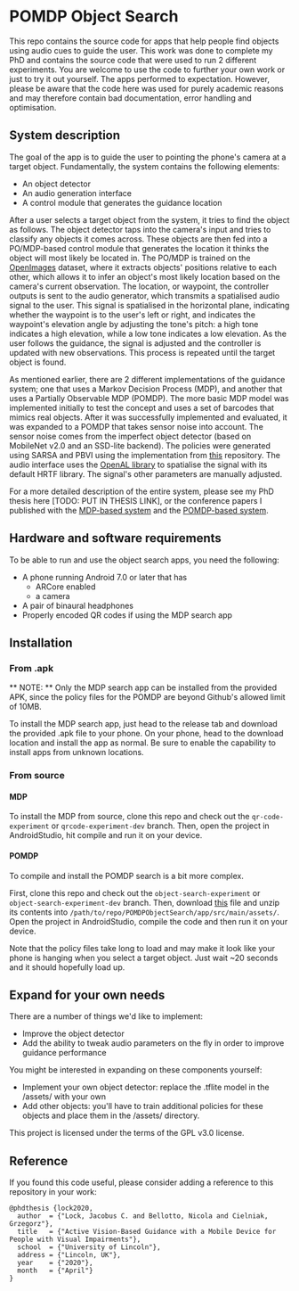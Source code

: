 # POMDP Object Search

This repo contains the source code for apps that help people find objects using audio cues to guide the user.
This work was done to complete my PhD and contains the source code that were used to run 2 different experiments.
You are welcome to use the code to further your own work or just to try it out yourself.
The apps performed to expectation.
However, please be aware that the code here was used for purely academic reasons and may therefore contain bad documentation, error handling and optimisation.

## System description

The goal of the app is to guide the user to pointing the phone's camera at a target object.
Fundamentally, the system contains the following elements:

- An object detector
- An audio generation interface
- A control module that generates the guidance location

After a user selects a target object from the system, it tries to find the object as follows. 
The object detector taps into the camera's input and tries to classify any objects it comes across. 
These objects are then fed into a PO/MDP-based control module that generates the location it thinks the object will most likely be located in.
The PO/MDP is trained on the [OpenImages](https://github.com/openimages/dataset) dataset, where it extracts objects' positions relative to each other, which allows it to infer an object's most likely location based on the camera's current observation.
The location, or waypoint, the controller outputs is sent to the audio generator, which transmits a spatialised audio signal to the user.
This signal is spatialised in the horizontal plane, indicating whether the waypoint is to the user's left or right, and indicates the waypoint's elevation angle by adjusting the tone's pitch: a high tone indicates a high elevation, while a low tone indicates a low elevation.
As the user follows the guidance, the signal is adjusted and the controller is updated with new observations.
This process is repeated until the target object is found. 

As mentioned earlier, there are 2 different implementations of the guidance system; one that uses a Markov Decision Process (MDP), and another that uses a Partially Observable MDP (POMDP).
The more basic MDP model was implemented initially to test the concept and uses a set of barcodes that mimics real objects.
After it was successfully implemented and evaluated, it was expanded to a POMDP that takes sensor noise into account. 
The sensor noise comes from the imperfect object detector (based on MobileNet v2.0 and an SSD-lite backend).
The policies were generated using SARSA and PBVI using the implementation from [this](https://github.com/Svalorzen/AI-Toolbox) repository.
The audio interface uses the [OpenAL library](https://github.com/kcat/openal-soft) to spatialise the signal with its default HRTF library.
The signal's other parameters are manually adjusted.

For a more detailed description of the entire system, please see my PhD thesis here [TODO: PUT IN THESIS LINK], or the conference papers I published with the [MDP-based system](http://eprints.lincoln.ac.uk/id/eprint/34596/1/Lock2019.pdf) and the [POMDP-based system](https://link.springer.com/chapter/10.1007/978-3-030-30645-8_59).

## Hardware and software requirements

To be able to run and use the object search apps, you need the following: 

- A phone running Android 7.0 or later that has 
  - ARCore enabled
  - a camera
- A pair of binaural headphones
- Properly encoded QR codes if using the MDP search app

## Installation

### From .apk

** NOTE: ** Only the MDP search app can be installed from the provided APK, since the policy files for the POMDP are beyond Github's allowed limit of 10MB. 

To install the MDP search app, just head to the release tab and download the provided .apk file to your phone. 
On your phone, head to the download location and install the app as normal.
Be sure to enable the capability to install apps from unknown locations. 

### From source

#### MDP
 
To install the MDP from source, clone this repo and check out the `qr-code-experiment` or `qrcode-experiment-dev` branch.
Then, open the project in AndroidStudio, hit compile and run it on your device. 

#### POMDP

To compile and install the POMDP search is a bit more complex.

First, clone this repo and check out the `object-search-experiment` or `object-search-experiment-dev` branch.
Then, download [this]() file and unzip its contents into `/path/to/repo/POMDPObjectSearch/app/src/main/assets/`.
Open the project in AndroidStudio, compile the code and then run it on your device. 

Note that the policy files take long to load and may make it look like your phone is hanging when you select a target object.
Just wait ~20 seconds and it should hopefully load up.

## Expand for your own needs

There are a number of things we'd like to implement:

- Improve the object detector
- Add the ability to tweak audio parameters on the fly in order to improve guidance performance

You might be interested in expanding on these components yourself:

- Implement your own object detector: replace the .tflite model in the /assets/ with your own
- Add other objects: you'll have to train additional policies for these objects and place them in the /assets/ directory.


This project is licensed under the terms of the GPL v3.0 license. 

## Reference

If you found this code useful, please consider adding a reference to this repository in your work:

```
@phdthesis {lock2020,
  author  = {"Lock, Jacobus C. and Bellotto, Nicola and Cielniak, Grzegorz"},
  title   = {"Active Vision-Based Guidance with a Mobile Device for People with Visual Impairments"},
  school  = {"University of Lincoln"},
  address = {"Lincoln, UK"},
  year    = {"2020"},
  month   = {"April"}
}
```
